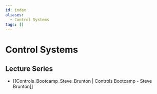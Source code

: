 ```yaml
---
id: index
aliases:
  - Control Systems
tags: []
---
```


# Control Systems

## Lecture Series

- [[Controls_Bootcamp_Steve_Brunton | Controls Bootcamp - Steve Brunton]]


